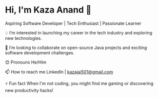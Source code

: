 # Hi, I'm Kaza Anand 👋

Aspiring Software Developer | Tech Enthusiast | Passionate Learner

💡 I’m interested in launching my career in the tech industry and exploring new technologies.

👀 I’m looking to collaborate on open-source Java projects and exciting software development challenges.

😊 Pronouns He/Him

📫 How to reach me LinkedIn | kazajai501@gmail.com

⚡ Fun fact When I'm not coding, you might find me gaming or discovering new productivity hacks!

